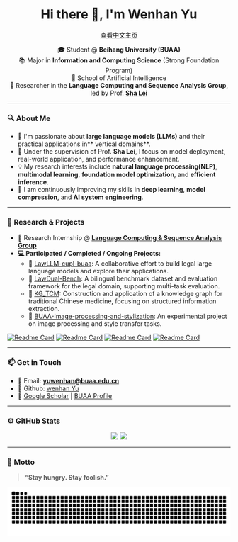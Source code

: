 <!--
 * @Author: Wenhan Yu
 * @LastEditTime: 2025-07-20 10:06:32
 * @Date: 2025-07-20 08:23:48
 * @Version: 1.0
 * @Description: 
-->
<!-- GitHub Profile README -->

<h1 align="center">Hi there 👋, I'm Wenhan Yu</h1>
<p align="center"><a href="./readme_zh.md">查看中文主页</a></p>

<p align="center">
🎓 Student @ <strong>Beihang University (BUAA)</strong><br>
📚 Major in <strong>Information and Computing Science</strong> (Strong Foundation Program)<br>
🏫 School of Artificial Intelligence<br>
🔬 Researcher in the <strong>Language Computing and Sequence Analysis Group</a></strong>, led by Prof. <strong><a href="https://shalei120.github.io">Sha Lei</strong></a><br>
</p>

---

<!-- ![Anurag's GitHub stats](https://github-readme-stats.vercel.app/api?username=yuwenhan07&count_private=0&theme=dracula&hide_title=false&include_all_commits=true&show_icons=true&card_width=100)
![Top Langs](https://github-readme-stats.vercel.app/api/top-langs/?username=yuwenhan07&layout=compact&theme=dracula&hide_title=0) -->



### 🔍 About Me

- 👋 I'm passionate about **large language models (LLMs)** and their practical applications in** vertical domains**.
- 🔬 Under the supervision of Prof. **Sha Lei**, I focus on model deployment, real-world application, and performance enhancement.
- 💡 My research interests include **natural language processing(NLP)**, **multimodal learning**, **foundation model optimization**, and **efficient inference**.
- 🌱 I am continuously improving my skills in **deep learning**, **model compression**, and **AI system engineering**.

---

### 🧠 Research & Projects

- 📄 Research Internship @ [**Language Computing & Sequence Analysis Group**](https://github.com/Lesca-Group)
- **💻 Participated / Completed / Ongoing Projects:**
  - 🔗 [LawLLM-cupl-buaa](https://github.com/yuwenhan07/LawLLM-cupl-buaa): A collaborative effort to build legal large language models and explore their applications.
  - 🔗 [LawDual-Bench](https://github.com/yuwenhan07/LawDual-Bench): A bilingual benchmark dataset and evaluation framework for the legal domain, supporting multi-task evaluation.
  - 🔗 [KG_TCM](https://github.com/yuwenhan07/KG_TCM): Construction and application of a knowledge graph for traditional Chinese medicine, focusing on structured information extraction.
  - 🔗 [BUAA-Image-processing-and-stylization](https://github.com/yuwenhan07/BUAA-Image-processing-and-stylization): An experimental project on image processing and style transfer tasks.

[![Readme Card](https://github-readme-stats.vercel.app/api/pin/?username=yuwenhan07&repo=LawLLM-cupl-buaa)](https://github.com/yuwenhan07/LawLLM-cupl-buaa)
[![Readme Card](https://github-readme-stats.vercel.app/api/pin/?username=yuwenhan07&repo=LawDual-Bench)](https://github.com/yuwenhan07/LawDual-Bench)
[![Readme Card](https://github-readme-stats.vercel.app/api/pin/?username=yuwenhan07&repo=KG_TCM)](https://github.com/yuwenhan07/KG_TCM)
[![Readme Card](https://github-readme-stats.vercel.app/api/pin/?username=yuwenhan07&repo=BUAA-Image-processing-and-stylization)](https://github.com/yuwenhan07/BUAA-Image-processing-and-stylization)

---

### 📫 Get in Touch

- 📨 Email: **yuwenhan@buaa.edu.cn**
- 📄 Github: [wenhan Yu](https://github.com/yuwenhan07)
- 🔗  [Google Scholar](https://scholar.google.com/citations?hl=zh-CN&user=bp2SG9MAAAAJ) | [BUAA Profile](https://www.buaa.edu.cn/)

---

### ⚙️ GitHub Stats

<p align="center">
  <img src="https://github-profile-summary-cards.vercel.app/api/cards/profile-details?username=yuwenhan07&theme=dracula" />
  <img src="https://github-readme-stats.vercel.app/api/top-langs/?username=yuwenhan07&layout=compact&theme=dracula">
  <!-- <img src="https://github-profile-summary-cards.vercel.app/api/cards/most-commit-language?username=yuwenhan07&theme=default" /> -->
</p>


---

### 🌟 Motto

> **“Stay hungry. Stay foolish.”**

<picture>
  <source media="(prefers-color-scheme: dark)" srcset="https://raw.githubusercontent.com/yuwenhan07/yuwenhan07/output/github-contribution-grid-snake-dark.svg">
  <source media="(prefers-color-scheme: light)" srcset="https://raw.githubusercontent.com/yuwenhan07/yuwenhan07/output/github-contribution-grid-snake.svg">
  <img alt="github contribution grid snake animation" src="https://raw.githubusercontent.com/yuwenhan07/yuwenhan07/output/github-contribution-grid-snake.svg">
</picture>